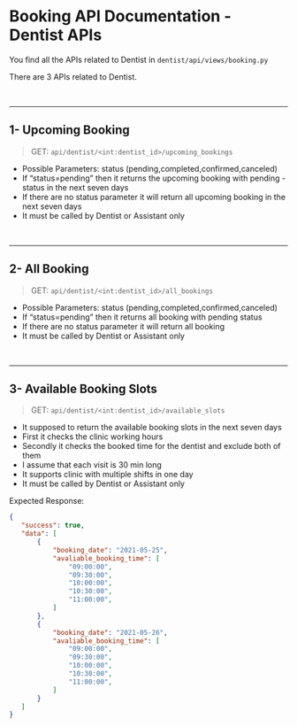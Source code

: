 # Booking API Documentation - Dentist APIs

You find all the APIs related to Dentist in `dentist/api/views/booking.py`

There are 3 APIs related to Dentist.

<br>

----------------------

## 1- Upcoming Booking

  > GET: `api/dentist/<int:dentist_id>/upcoming_bookings`
- Possible Parameters: status (pending,completed,confirmed,canceled)
- If “status=pending” then it returns the upcoming booking with pending - status in the next seven days
- If there are no status parameter it will return all upcoming booking in the next seven days
- It must be called by Dentist or Assistant only

<br>

----------------------

## 2- All Booking

> GET: `api/dentist/<int:dentist_id>/all_bookings`
- Possible Parameters: status (pending,completed,confirmed,canceled)
- If “status=pending” then it returns all booking with pending status
- If there are no status parameter it will return all booking
- It must be called by Dentist or Assistant only

<br>

----------------------

## 3- Available Booking Slots

  > GET: `api/dentist/<int:dentist_id>/available_slots`

- It supposed to return the available booking slots in the next seven days
- First it checks the clinic working hours
- Secondly it checks the booked time for the dentist and exclude both of them
- I assume that each visit is 30 min long
- It supports clinic with multiple shifts in one day
- It must be called by Dentist or Assistant only

Expected Response:
 ```json
{
    "success": true,
    "data": [
        {
            "booking_date": "2021-05-25",
            "avaliable_booking_time": [
                "09:00:00",
                "09:30:00",
                "10:00:00",
                "10:30:00",
                "11:00:00",
            ]
        },
        {
            "booking_date": "2021-05-26",
            "avaliable_booking_time": [
                "09:00:00",
                "09:30:00",
                "10:00:00",
                "10:30:00",
                "11:00:00",
            ]
        }
    ]
}
 
 ```
